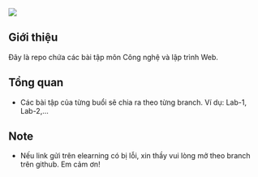 [![](https://skillicons.dev/icons?i=php,vim,vscode)](https://skillicons.dev)
## Giới thiệu
Đây là repo chứa các bài tập môn Công nghệ và lập trình Web.
## Tổng quan
- Các bài tập của từng buổi sẽ chia ra theo từng branch. Ví dụ: Lab-1, Lab-2,...
## Note
- Nếu link gửi trên elearning có bị lỗi, xin thầy vui lòng mở theo branch trên github. Em cảm ơn!  


